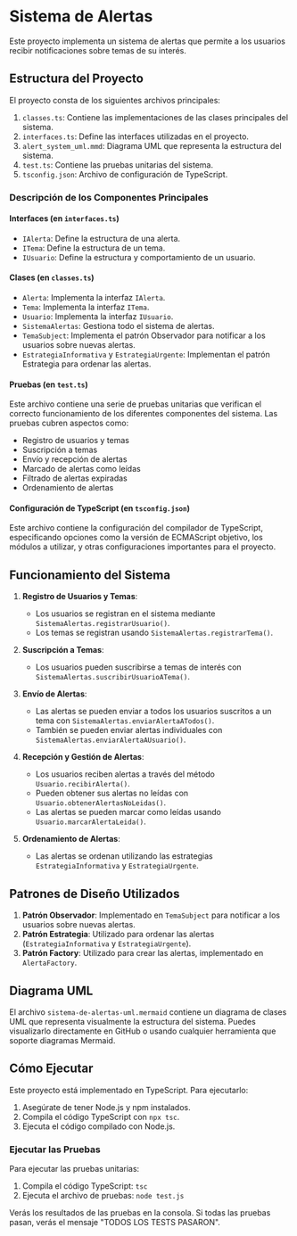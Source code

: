 # Sistema de Alertas

Este proyecto implementa un sistema de alertas que permite a los usuarios recibir notificaciones sobre temas de su interés.

## Estructura del Proyecto

El proyecto consta de los siguientes archivos principales:

1. `classes.ts`: Contiene las implementaciones de las clases principales del sistema.
2. `interfaces.ts`: Define las interfaces utilizadas en el proyecto.
3. `alert_system_uml.mmd`: Diagrama UML que representa la estructura del sistema.
4. `test.ts`: Contiene las pruebas unitarias del sistema.
5. `tsconfig.json`: Archivo de configuración de TypeScript.

### Descripción de los Componentes Principales

#### Interfaces (en `interfaces.ts`)

- `IAlerta`: Define la estructura de una alerta.
- `ITema`: Define la estructura de un tema.
- `IUsuario`: Define la estructura y comportamiento de un usuario.

#### Clases (en `classes.ts`)

- `Alerta`: Implementa la interfaz `IAlerta`.
- `Tema`: Implementa la interfaz `ITema`.
- `Usuario`: Implementa la interfaz `IUsuario`.
- `SistemaAlertas`: Gestiona todo el sistema de alertas.
- `TemaSubject`: Implementa el patrón Observador para notificar a los usuarios sobre nuevas alertas.
- `EstrategiaInformativa` y `EstrategiaUrgente`: Implementan el patrón Estrategia para ordenar las alertas.

#### Pruebas (en `test.ts`)

Este archivo contiene una serie de pruebas unitarias que verifican el correcto funcionamiento de los diferentes componentes del sistema. Las pruebas cubren aspectos como:

- Registro de usuarios y temas
- Suscripción a temas
- Envío y recepción de alertas
- Marcado de alertas como leídas
- Filtrado de alertas expiradas
- Ordenamiento de alertas

#### Configuración de TypeScript (en `tsconfig.json`)

Este archivo contiene la configuración del compilador de TypeScript, especificando opciones como la versión de ECMAScript objetivo, los módulos a utilizar, y otras configuraciones importantes para el proyecto.

## Funcionamiento del Sistema

1. **Registro de Usuarios y Temas**:

   - Los usuarios se registran en el sistema mediante `SistemaAlertas.registrarUsuario()`.
   - Los temas se registran usando `SistemaAlertas.registrarTema()`.

2. **Suscripción a Temas**:

   - Los usuarios pueden suscribirse a temas de interés con `SistemaAlertas.suscribirUsuarioATema()`.

3. **Envío de Alertas**:

   - Las alertas se pueden enviar a todos los usuarios suscritos a un tema con `SistemaAlertas.enviarAlertaATodos()`.
   - También se pueden enviar alertas individuales con `SistemaAlertas.enviarAlertaAUsuario()`.

4. **Recepción y Gestión de Alertas**:

   - Los usuarios reciben alertas a través del método `Usuario.recibirAlerta()`.
   - Pueden obtener sus alertas no leídas con `Usuario.obtenerAlertasNoLeidas()`.
   - Las alertas se pueden marcar como leídas usando `Usuario.marcarAlertaLeida()`.

5. **Ordenamiento de Alertas**:
   - Las alertas se ordenan utilizando las estrategias `EstrategiaInformativa` y `EstrategiaUrgente`.

## Patrones de Diseño Utilizados

1. **Patrón Observador**: Implementado en `TemaSubject` para notificar a los usuarios sobre nuevas alertas.
2. **Patrón Estrategia**: Utilizado para ordenar las alertas (`EstrategiaInformativa` y `EstrategiaUrgente`).
3. **Patrón Factory**: Utilizado para crear las alertas, implementado en `AlertaFactory`.

## Diagrama UML

El archivo `sistema-de-alertas-uml.mermaid` contiene un diagrama de clases UML que representa visualmente la estructura del sistema. Puedes visualizarlo directamente en GitHub o usando cualquier herramienta que soporte diagramas Mermaid.

## Cómo Ejecutar

Este proyecto está implementado en TypeScript. Para ejecutarlo:

1. Asegúrate de tener Node.js y npm instalados.
2. Compila el código TypeScript con `npx tsc`.
3. Ejecuta el código compilado con Node.js.

### Ejecutar las Pruebas

Para ejecutar las pruebas unitarias:

1. Compila el código TypeScript: `tsc`
2. Ejecuta el archivo de pruebas: `node test.js`

Verás los resultados de las pruebas en la consola. Si todas las pruebas pasan, verás el mensaje "TODOS LOS TESTS PASARON".
